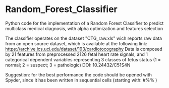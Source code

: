 # Random_Forest_Classifier
Python code for the implementation of a Random Forest Classifier to predict multiclass medical diagnosis, with alpha optimization and features selection


The classifier operates on the dataset "CTG_raw.xls" wich reports raw data from an open source dataset, which is available at the following link: https://archive.ics.uci.edu/dataset/193/cardiotocography
Data is composed by 21 features from preprocessed 2126 fetal heart rate signals, and 1 categorical dependent variables representing 3 classes of fetus status (1 = normal; 2 = suspect; 3 = pathologic)
DOI: 10.24432/C51S4N


Suggestion: for the best performance the code should be opened with Spyder, since it has been written in sequential cells (starting with: #%% )

